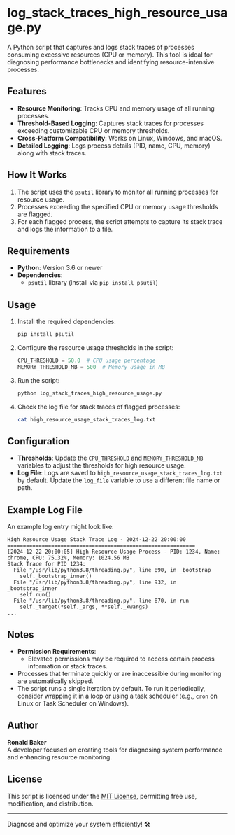 
# log_stack_traces_high_resource_usage.py

A Python script that captures and logs stack traces of processes consuming excessive resources (CPU or memory). This tool is ideal for diagnosing performance bottlenecks and identifying resource-intensive processes.

## Features

- **Resource Monitoring**: Tracks CPU and memory usage of all running processes.
- **Threshold-Based Logging**: Captures stack traces for processes exceeding customizable CPU or memory thresholds.
- **Cross-Platform Compatibility**: Works on Linux, Windows, and macOS.
- **Detailed Logging**: Logs process details (PID, name, CPU, memory) along with stack traces.

## How It Works

1. The script uses the `psutil` library to monitor all running processes for resource usage.
2. Processes exceeding the specified CPU or memory usage thresholds are flagged.
3. For each flagged process, the script attempts to capture its stack trace and logs the information to a file.

## Requirements

- **Python**: Version 3.6 or newer
- **Dependencies**:
  - `psutil` library (install via `pip install psutil`)

## Usage

1. Install the required dependencies:
   ```bash
   pip install psutil
   ```

2. Configure the resource usage thresholds in the script:
   ```python
   CPU_THRESHOLD = 50.0  # CPU usage percentage
   MEMORY_THRESHOLD_MB = 500  # Memory usage in MB
   ```

3. Run the script:
   ```bash
   python log_stack_traces_high_resource_usage.py
   ```

4. Check the log file for stack traces of flagged processes:
   ```bash
   cat high_resource_usage_stack_traces_log.txt
   ```

## Configuration

- **Thresholds**: Update the `CPU_THRESHOLD` and `MEMORY_THRESHOLD_MB` variables to adjust the thresholds for high resource usage.
- **Log File**: Logs are saved to `high_resource_usage_stack_traces_log.txt` by default. Update the `log_file` variable to use a different file name or path.

## Example Log File

An example log entry might look like:

```
High Resource Usage Stack Trace Log - 2024-12-22 20:00:00
============================================================
[2024-12-22 20:00:05] High Resource Usage Process - PID: 1234, Name: chrome, CPU: 75.32%, Memory: 1024.56 MB
Stack Trace for PID 1234:
  File "/usr/lib/python3.8/threading.py", line 890, in _bootstrap
    self._bootstrap_inner()
  File "/usr/lib/python3.8/threading.py", line 932, in _bootstrap_inner
    self.run()
  File "/usr/lib/python3.8/threading.py", line 870, in run
    self._target(*self._args, **self._kwargs)
...
```

## Notes

- **Permission Requirements**:
  - Elevated permissions may be required to access certain process information or stack traces.
- Processes that terminate quickly or are inaccessible during monitoring are automatically skipped.
- The script runs a single iteration by default. To run it periodically, consider wrapping it in a loop or using a task scheduler (e.g., `cron` on Linux or Task Scheduler on Windows).

## Author

**Ronald Baker**  
A developer focused on creating tools for diagnosing system performance and enhancing resource monitoring.

## License

This script is licensed under the [MIT License](LICENSE), permitting free use, modification, and distribution.

---

Diagnose and optimize your system efficiently! 🛠️
```
